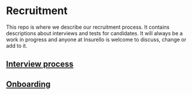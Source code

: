 # Recruitment

This repo is where we describe our recruitment process. It contains descriptions about interviews and tests for candidates.
It will always be a work in progress and anyone at Insurello is welcome to discuss, change or add to it.

## [Interview process ](Interviews.md)

## [Onboarding](Onboarding.md)
